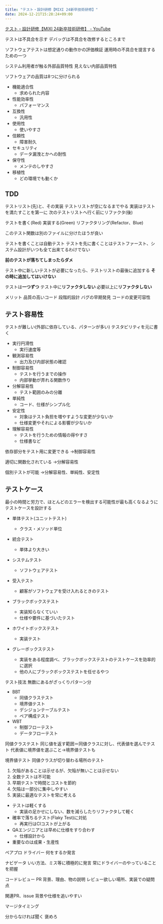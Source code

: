 ```yaml
---
title: "テスト・設計研修【MIXI 24新卒技術研修】"
date: 2024-12-21T15:28:24+09:00
---
```

[テスト・設計研修【MIXI 24新卒技術研修】 - YouTube](https://www.youtube.com/watch?v=Z_W61VpaXKA)

テストは不具合を示す
デバッグは不具合を改修するところまで

ソフトウェアテストは想定通りの動作かの評価検証
運用時の不具合を提言するための一つ

システム利用者が触る外部品質特性
見えない内部品質特性

ソフトウェアの品質は8つに分けられる
- 機能適合性
    - 求められた内容
- 性能効率性
    - パフォーマンス
- 互換性
    - 汎用性
- 使用性
    - 使いやすさ
- 信頼性
    - 障害耐久
- セキュリティ
    - データ漏洩とかへの耐性
- 保守性
    - メンテのしやすさ
- 移植性
    - どの環境でも動くか

## TDD
テストリスト(先)と、その実装
テストリストが空になるまでやる
実装はテストを満たすことを第一に
次のテストリストへ行く前にリファクタ(後)

テストを書く(Red)
実装する(Green)
リファクタリング(Refactor、Blue)

このテスト関数は別のファイルに分けたほうが良い

テストを書くことは自動テスト
テストを先に書くことはテストファースト、システム設計がいつも全て出来てるわけでない

**前のテストが落ちてしまったらダメ**

テスト中に新しいテストが必要になったら、テストリストの最後に追加する
**その時に追加してはいけない**

テストは**一つずつ**
テスト中に**リファクタしない**
必要以上に**リファクタしない**

メリット
品質の高いコード
段階的設計
バグの早期発見
コードの変更可容性

## テスト容易性
テストが難しい(外部に依存している、パターンが多い)
テスタビリティを元に書く

- 実行円滑性
    - 実行速度等
- 観測容易性
    - 出力及び内部状態の確認
- 制御容易性
    - テストを行うまでの操作
    - 内部挙動が弄れる関数作り
- 分解容易性
    - テスト範囲のみの分離
- 単純性
    - コード、仕様がシンプル化
- 安定性
    - 対象はテスト負担を増やすような変更が少ないか
    - 仕様変更やそれによる影響が少ないか
- 理解容易性
    - テストを行うための情報の得やすさ
    - 仕様書など

依存部分をテスト用に変更できる
→制御容易性

適切に関数化されている
→分解容易性

個別テストが可能
→分解容易性、単純性、安定性


## テストケース
最小の時間と労力で、ほとんどのエラーを検出する可能性が最も高くなるように
テストケースを設計する

- 単体テスト(ユニットテスト)
    - クラス・メソッド単位
- 統合テスト
    - 単体より大きい
- システムテスト
    - ソフトウェアテスト
- 受入テスト
    - 顧客がソフトウェアを受け入れるときのテスト

- ブラックボックステスト
    - 実装知らなくていい
    - 仕様や要件に基づいたテスト
- ホワイトボックステスト
    - 実装テスト
- グレーボックステスト
    - 実装をある程度調べ、ブラックボックステストのテストケースを効率的に選択
    - 他の人にブラックボックステストを任せるやつ


テスト技法
無数にあるがざっくりパターン分
- BBT
    - 同値クラステスト
    - 境界値テスト
    - デシジョンテーブルテスト
    - ペア構成テスト
- WBT
    - 制御フローテスト
    - データフローテスト

同値クラステスト
同じ値を返す範囲＝同値クラスに対し、代表値を選んでテスト
代表値に境界値を選ぶこと→境界値テストも

境界値テスト
同値クラスが切り替わる場所のテスト

1. 欠陥があることは示せるが、欠陥が無いことは示せない
2. 全数テストは不可能
3. 早期テストで時間とコストを節約
4. 欠陥は一部分に集中しやすい
5. 実装に最適なテストを常に考える

- テストは軽くする
    - 実装の足かせにしない、数を減らしたりリファクタして軽く
- 確率で落ちるテスト(Flaky Test)に対処
    - 再実行はCIコストが上がる
- QAエンジニアとは早めに仕様をすり合わす
    - 仕様設計から
- 重要なのは成果・生産性

ペアプロ
ドライバー
何をするか発言

ナビゲータ
いい方法、ミス等に積極的に発言
常にドライバーのやっていることを把握

コードレビュー
PR
背景、理由、物の説明
レビュー欲しい場所、実装での疑問点

関連PR、issue
背景や仕様を追いやすい

マージタイミング

分からなければ聞く
褒めろ
